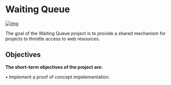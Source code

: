 # Waiting Queue

[![img](https://img.shields.io/badge/Lifecycle-Experimental-339999)](https://github.com/bcgov/repomountie/blob/master/doc/lifecycle-badges.md)

The goal of the Waiting Queue project is to provide a shared mechanism for projects to throttle access to web resources.

## Objectives

**The short-term objectives of the project are:**

• Implement a proof of concept impelementation.
